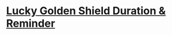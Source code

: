# [Lucky Golden Shield Duration & Reminder](https://www.mousehuntgame.com/preferences.php?tab=mousehunt-improved-settings#mousehunt-improved-settings-feature-lgs-reminder)
